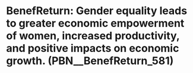 # BenefReturn: __Gender equality leads to greater economic empowerment of women, increased productivity, and positive impacts on economic growth.__ (PBN__BenefReturn_581)

